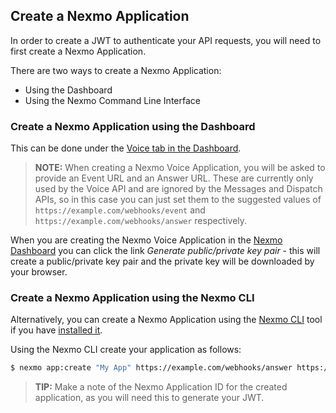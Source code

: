 ## Create a Nexmo Application

In order to create a JWT to authenticate your API requests, you will need to first create a Nexmo Application.

There are two ways to create a Nexmo Application:

* Using the Dashboard
* Using the Nexmo Command Line Interface

### Create a Nexmo Application using the Dashboard

This can be done under the [Voice tab in the Dashboard](https://dashboard.nexmo.com/voice/create-application).

> **NOTE:** When creating a Nexmo Voice Application, you will be asked to provide an Event URL and an Answer URL. These are currently only used by the Voice API and are ignored by the Messages and Dispatch APIs, so in this case you can just set them to the suggested values of `https://example.com/webhooks/event` and `https://example.com/webhooks/answer` respectively.

When you are creating the Nexmo Voice Application in the [Nexmo Dashboard](https://dashboard.nexmo.com) you can click the link _Generate public/private key pair_ - this will create a public/private key pair and the private key will be downloaded by your browser.

### Create a Nexmo Application using the Nexmo CLI

Alternatively, you can create a Nexmo Application using the [Nexmo CLI](https://github.com/Nexmo/nexmo-cli) tool if you have [installed it](https://github.com/Nexmo/nexmo-cli).

Using the Nexmo CLI create your application as follows:

``` bash
$ nexmo app:create "My App" https://example.com/webhooks/answer https://example.com/webhooks/event --keyfile=private.key
```

> **TIP:** Make a note of the Nexmo Application ID for the created application, as you will need this to generate your JWT.
